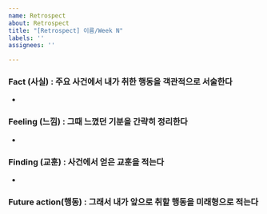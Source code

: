 ```yaml
---
name: Retrospect
about: Retrospect
title: "[Retrospect] 이름/Week N"
labels: ''
assignees: ''

---
```


### **Fact (사실) : 주요 사건에서 내가 취한 행동을 객관적으로 서술한다**

- 

### **Feeling (느낌) : 그때 느꼈던 기분을 간략히 정리한다**

- 

### **Finding (교훈) : 사건에서 얻은 교훈을 적는다**

- 

### **Future action(행동) : 그래서 내가 앞으로 취할 행동을 미래형으로 적는다**
